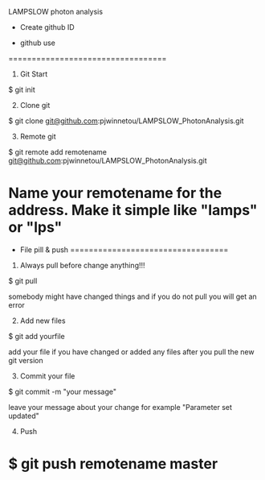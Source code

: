 LAMPSLOW photon analysis

* Create github ID 


* github use

==================================
1. Git Start

$ git init

2. Clone git 

$ git clone git@github.com:pjwinnetou/LAMPSLOW_PhotonAnalysis.git

3. Remote git

$ git remote add remotename git@github.com:pjwinnetou/LAMPSLOW_PhotonAnalysis.git 

Name your remotename for the address.
Make it simple like "lamps" or "lps" 
==================================


* File pill & push
==================================
1. Always pull before change anything!!!

$ git pull

somebody might have changed things and if you do not pull you will get an error

2. Add new files

$ git add yourfile 

add your file if you have changed or added any files after you pull the new git version

3. Commit your file 

$ git commit -m "your message"

leave your message about your change for example "Parameter set updated"

4. Push

$ git push remotename master
================================


